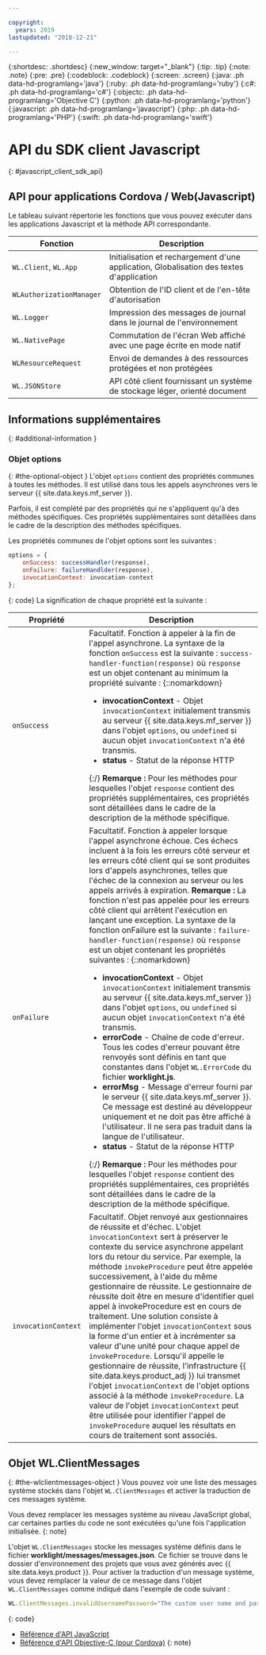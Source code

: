 ```yaml
---

copyright:
  years: 2019
lastupdated: "2018-12-21"

---
```


{:shortdesc: .shortdesc}
{:new_window: target="_blank"}
{:tip: .tip}
{:note: .note}
{:pre: .pre}
{:codeblock: .codeblock}
{:screen: .screen}
{:java: .ph data-hd-programlang='java'}
{:ruby: .ph data-hd-programlang='ruby'}
{:c#: .ph data-hd-programlang='c#'}
{:objectc: .ph data-hd-programlang='Objective C'}
{:python: .ph data-hd-programlang='python'}
{:javascript: .ph data-hd-programlang='javascript'}
{:php: .ph data-hd-programlang='PHP'}
{:swift: .ph data-hd-programlang='swift'}

# API du SDK client Javascript
{: #javascript_client_sdk_api}

## API pour applications Cordova / Web(Javascript)

Le tableau suivant répertorie les fonctions que vous pouvez exécuter dans les applications Javascript et la méthode API correspondante.

| Fonction | Description |
|----------|-------------|
| `WL.Client`, `WL.App` | Initialisation et rechargement d'une application, Globalisation des textes d'application | 
| `WLAuthorizationManager` | Obtention de l'ID client et de l'en-tête d'autorisation |
| `WL.Logger` | Impression des messages de journal dans le journal de l'environnement |
| `WL.NativePage` | Commutation de l'écran Web affiché avec une page écrite en mode natif |
| `WLResourceRequest` | Envoi de demandes à des ressources protégées et non protégées | 
| `WL.JSONStore` | API côté client fournissant un système de stockage léger, orienté document | 

## Informations supplémentaires
{: #additional-information }
### Objet options
{: #the-optional-object }
L'objet `options` contient des propriétés communes à toutes les méthodes. Il est utilisé dans tous les appels asynchrones vers le serveur {{ site.data.keys.mf_server }}.

Parfois, il est complété par des propriétés qui ne s'appliquent qu'à des méthodes spécifiques. Ces propriétés supplémentaires sont détaillées dans le cadre de la description des méthodes spécifiques.

Les propriétés communes de l'objet options sont les suivantes :

```javascript
options = {
    onSuccess: successHandler(response),
    onFailure: failureHandlder(response),
    invocationContext: invocation-context
};
```
{: code}
La signification de chaque propriété est la suivante :

| Propriété | Description |
|----------|-------------|
| `onSuccess` | Facultatif. Fonction à appeler à la fin de l'appel asynchrone. La syntaxe de la fonction `onSuccess` est la suivante : `success-handler-function(response)` où `response` est un objet contenant au minimum la propriété suivante : {::nomarkdown}<ul><li><b>invocationContext</b> - Objet <code>invocationContext</code> initialement transmis au serveur {{ site.data.keys.mf_server }} dans l'objet <code>options</code>, ou <code>undefined</code> si aucun objet <code>invocationContext</code> n'a été transmis.</li><li><b>status</b> - Statut de la réponse HTTP</li></ul>{:/} **Remarque :** Pour les méthodes pour lesquelles l'objet `response` contient des propriétés supplémentaires, ces propriétés sont détaillées dans le cadre de la description de la méthode spécifique. |
| `onFailure` | Facultatif. Fonction à appeler lorsque l'appel asynchrone échoue. Ces échecs incluent à la fois les erreurs côté serveur et les erreurs côté client qui se sont produites lors d'appels asynchrones, telles que l'échec de la connexion au serveur ou les appels arrivés à expiration. **Remarque :** La fonction n'est pas appelée pour les erreurs côté client qui arrêtent l'exécution en lançant une exception. La syntaxe de la fonction onFailure est la suivante : `failure-handler-function(response)` où `response` est un objet contenant les propriétés suivantes : {::nomarkdown}<ul><li><b>invocationContext</b> - Objet <code>invocationContext</code> initialement transmis au serveur {{ site.data.keys.mf_server }} dans l'objet <code>options</code>, ou <code>undefined</code> si aucun objet <code>invocationContext</code> n'a été transmis.</li><li><b>errorCode</b> - Chaîne de code d'erreur. Tous les codes d'erreur pouvant être renvoyés sont définis en tant que constantes dans l'objet <code>WL.ErrorCode</code> du fichier <b>worklight.js</b>.</li><li><b>errorMsg</b> - Message d'erreur fourni par le serveur {{ site.data.keys.mf_server }}. Ce message est destiné au développeur uniquement et ne doit pas être affiché à l'utilisateur. Il ne sera pas traduit dans la langue de l'utilisateur.</li><li><b>status</b> - Statut de la réponse HTTP</li></li></ul>{:/} **Remarque :** Pour les méthodes pour lesquelles l'objet `response` contient des propriétés supplémentaires, ces propriétés sont détaillées dans le cadre de la description de la méthode spécifique. |
| `invocationContext` | Facultatif. Objet renvoyé aux gestionnaires de réussite et d'échec. L'objet `invocationContext` sert à préserver le contexte du service asynchrone appelant lors du retour du service. Par exemple, la méthode `invokeProcedure` peut être appelée successivement, à l'aide du même gestionnaire de réussite. Le gestionnaire de réussite doit être en mesure d'identifier quel appel à invokeProcedure est en cours de traitement. Une solution consiste à implémenter l'objet `invocationContext` sous la forme d'un entier et à incrémenter sa valeur d'une unité pour chaque appel de `invokeProcedure`. Lorsqu'il appelle le gestionnaire de réussite, l'infrastructure {{ site.data.keys.product_adj }} lui transmet l'objet `invocationContext` de l'objet options associé à la méthode `invokeProcedure`. La valeur de l'objet `invocationContext` peut être utilisée pour identifier l'appel de `invokeProcedure` auquel les résultats en cours de traitement sont associés. | 

## Objet WL.ClientMessages
{: #the-wlclientmessages-object }
Vous pouvez voir une liste des messages système stockés dans l'objet `WL.ClientMessages` et activer la traduction de ces messages système.

Vous devez remplacer les messages système au niveau JavaScript global, car certaines parties du code ne sont exécutées qu'une fois l'application initialisée.
{: note}

L'objet `WL.ClientMessages` stocke les messages système définis dans le fichier **worklight/messages/messages.json**. Ce fichier se trouve dans le dossier d'environnement des projets que vous avez générés avec {{ site.data.keys.product }}. Pour activer la traduction d'un message système, vous devez remplacer la valeur de ce message dans l'objet `WL.ClientMessages` comme indiqué dans l'exemple de code suivant :

```javascript
WL.ClientMessages.invalidUsernamePassword="The custom user name and password are not valid";
```
{: code}


* [Référence d'API JavaScript](http://mobilefirstplatform.ibmcloud.com/tutorials/en/foundation/8.0/api/client-side-api/javascript/client/#javascript-api-reference)
* [Référence d'API Objective-C (pour Cordova)](http://mobilefirstplatform.ibmcloud.com/tutorials/en/foundation/8.0/api/client-side-api/javascript/client/#objective-c-api-reference-for-cordova)
{: note}
